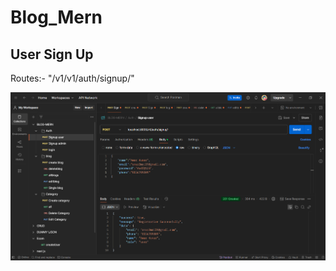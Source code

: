 <!-- Admin and user signUp and sign in completed -->

# Blog_Mern

<h2>User Sign Up </h2>
<p>Routes:-  "/v1/v1/auth/signup/"</p>
<img src="./public/usersignup.png"/>
